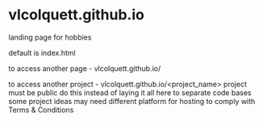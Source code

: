 # vlcolquett.github.io
landing page for hobbies


default is index.html

to access another page - vlcolquett.github.io/<filename>

to access another project - vlcolquett.github.io/<project_name>
  project must be public
  do this instead of laying it all here to separate code bases
  some project ideas may need different platform for hosting to comply with Terms & Conditions
